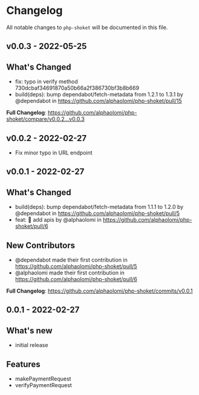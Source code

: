 # Changelog

All notable changes to `php-shoket` will be documented in this file.

## v0.0.3 - 2022-05-25

## What's Changed

- fix: typo in verify method 730dcbaf34691870a50b66a2f386730bf3b8b669
- build(deps): bump dependabot/fetch-metadata from 1.2.1 to 1.3.1 by @dependabot in https://github.com/alphaolomi/php-shoket/pull/15

**Full Changelog**: https://github.com/alphaolomi/php-shoket/compare/v0.0.2...v0.0.3

## v0.0.2 - 2022-02-27

- Fix minor typo in URL endpoint

## v0.0.1 - 2022-02-27

## What's Changed

- build(deps): bump dependabot/fetch-metadata from 1.1.1 to 1.2.0 by @dependabot in https://github.com/alphaolomi/php-shoket/pull/5
- feat: 🎸 add apis by @alphaolomi in https://github.com/alphaolomi/php-shoket/pull/6

## New Contributors

- @dependabot made their first contribution in https://github.com/alphaolomi/php-shoket/pull/5
- @alphaolomi made their first contribution in https://github.com/alphaolomi/php-shoket/pull/6

**Full Changelog**: https://github.com/alphaolomi/php-shoket/commits/v0.0.1

## 0.0.1 - 2022-02-27

## What's new

- initial release

## Features

- makePaymentRequest
- verifyPaymentRequest
